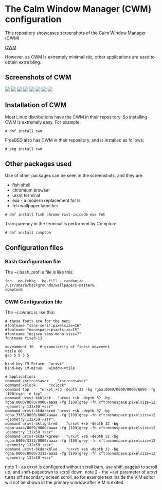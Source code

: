 
# The Calm Window Manager (CWM) configuration

This repository showcases screenshots of the Calm Window Manager (CWM)

[CWM](https://github.com/leahneukirchen/cwm)

However, as CWM is extremely minimalistic, other applications are used to obtain extra bling.


## Screenshots of CWM

![](images/VirtualBox1.png)
![](images/VirtualBox2.png)
![](images/VirtualBox3.png)
![](images/VirtualBox4.png)
![](images/VirtualBox5.png)
![](images/VirtualBox6.png)
![](images/VirtualBox7.png)
![](images/VirtualBox8.png)


## Installation of CWM

Most Linux distributions have the CWM in their repository.
So installing CWM is extremely easy. For example:
```
# dnf install cwm 
```

FreeBSD also has CWM in their repository, and is installed as follows:
```
# pkg install cwm
```


## Other packages used

Use of other packages can be seen in the screenshots, and they are:
 + fish shell
 + chromium browser
 + urxvt terminal
 + exa - a modern replacement for ls
 + feh wallpaper launcher

```
# dnf install fish chrome rxvt-unicode exa feh
```

Transparency in the terminal is performed by Compton:
```
# dnf install compton
```



## Configuration files

### Bash Configuration file

The ~/.bash_profile file is like this:
```
feh --no-fehbg --bg-fill --randomize /usr/share/backgrounds/wallpapers-master&
compton&
```

### CWM Configuration file

The ~/.cwmrc is like this:

```
# these fonts are for the menu
#fontname "sans-serif:pixelsize=16"
#fontname "monospace:pixelsize=15"
#fontname "dejavu sans mono:size=7"
fontname fixed-13

moveamount 10	# granularity of finest movement
vtile 60
gap 5 5 5 5

bind-key CM-Return	"urxvt"
bind-key CM-minus	window-vtile

# applications
command xscreensaver	"xscreensaver"
command xclock		"xclock"
command top		"urxvt +sb -depth 32 -bg rgba:0000/0000/0000/6666 -fg [100]cyan -e top"
command urxvt-bkblack	"urxvt +sb -depth 32 -bg rgba:0000/0000/0000/aaaa -fg [100]grey -fn xft:monospace:pixelsize=12 -geometry 132x50 +ssr"
command urxvt-bkdarkred	"urxvt +sb -depth 32 -bg rgba:3333/0000/0000/aaaa -fg [100]grey -fn xft:monospace:pixelsize=12 -geometry 132x50 +ssr"
command urxvt-bklightred	"urxvt +sb -depth 32 -bg rgba:aaaa/0000/0000/aaaa -fg [100]grey -fn xft:monospace:pixelsize=12 -geometry 132x50 +ssr"
command urxvt-bkdarkgreen	"urxvt +sb -depth 32 -bg rgba:0000/3333/0000/aaaa -fg [100]grey -fn xft:monospace:pixelsize=12 -geometry 132x50 +ssr"
command urxvt-bkdarkblue	"urxvt +sb -depth 32 -bg rgba:0000/0000/3333/aaaa -fg [100]grey -fn xft:monospace:pixelsize=12 -geometry 132x50 +ssr"

```

note 1 - as urxvt is configured without scroll bars, use shift-pageup to scroll up, and shift-pagedown to scroll down. 
note 2 - the +ssr parameter of urxvt turns off secondary screen scroll, so for example text inside the VIM editor will not be shown in the primary window after VIM is exited.


